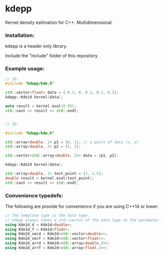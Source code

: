 # kdepp

Kernel density estimation for C++. Multidimensional.

### Installation:

kdepp is a header only library.

Include the "include" folder of this repository.

### Example usage:


``` C++
// 1D:
#include "kdepp/kde.h"

std::vector<float> data = {-0.1, 0, 0.1, 0.1, 0.2};
kdepp::Kde1d kernel(data);

auto result = kernel.eval(0.05);
std::cout << result << std::endl;


// 2D:

#include "kdepp/kde.h"

std::array<double, 2> p1 = {0, 1}; // a point of data (x, y)
std::array<double, 2> p2 = {1, 2};

std::vector<std::array<double, 2>> data = {p1, p2};

kdepp::Kde2d kernel(data);

std::array<double, 2> test_point = {1, 2.5};
double result = kernel.eval(test_point);
std::cout << result << std::endl;

```

### Convenience typedefs:

The following are provide for convenience if you are using C++14 or lower:

``` C++
// The template type is the data type.
// kdepp always takes a std::vector of the data type as the paramater in the constructor:
using Kde1d_d = Kde1d<double>;
using Kde1d_f = Kde1d<float>;
using Kde2d_vecd = Kde2d<std::vector<double>>;
using Kde2d_vecf = Kde2d<std::vector<float>>;
using Kde2d_arrd = Kde2d<std::array<double,2>>;
using Kde2d_arrf = Kde2d<std::array<float,2>>;
```

